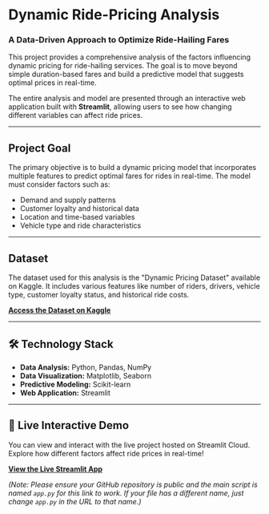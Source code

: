 # Dynamic Ride-Pricing Analysis 

### A Data-Driven Approach to Optimize Ride-Hailing Fares


This project provides a comprehensive analysis of the factors influencing dynamic pricing for ride-hailing services. The goal is to move beyond simple duration-based fares and build a predictive model that suggests optimal prices in real-time.

The entire analysis and model are presented through an interactive web application built with **Streamlit**, allowing users to see how changing different variables can affect ride prices.

---

## Project Goal

The primary objective is to build a dynamic pricing model that incorporates multiple features to predict optimal fares for rides in real-time. The model must consider factors such as:
*   Demand and supply patterns
*   Customer loyalty and historical data
*   Location and time-based variables
*   Vehicle type and ride characteristics

---

##  Dataset

The dataset used for this analysis is the "Dynamic Pricing Dataset" available on Kaggle. It includes various features like number of riders, drivers, vehicle type, customer loyalty status, and historical ride costs.

**[Access the Dataset on Kaggle](https://www.kaggle.com/datasets/arashnic/dynamic-pricing-dataset)**

---

## 🛠️ Technology Stack

*   **Data Analysis:** Python, Pandas, NumPy
*   **Data Visualization:** Matplotlib, Seaborn
*   **Predictive Modeling:** Scikit-learn
*   **Web Application:** Streamlit

---

## 🚀 Live Interactive Demo

You can view and interact with the live project hosted on Streamlit Cloud. Explore how different factors affect ride prices in real-time!

**[View the Live Streamlit App](https://share.streamlit.io/sakshishri86/Dynamic-Ride-Pricing-Analysis/main/app.py)**

*(Note: Please ensure your GitHub repository is public and the main script is named `app.py` for this link to work. If your file has a different name, just change `app.py` in the URL to that name.)*


